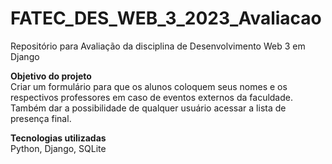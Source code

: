 # FATEC_DES_WEB_3_2023_Avaliacao
Repositório para Avaliação da disciplina de Desenvolvimento Web 3 em Django

<b>Objetivo do projeto</b><br>
Criar um formulário para que os alunos coloquem seus nomes e os respectivos professores em caso de eventos externos da faculdade.
Também dar a possibilidade de qualquer usuário acessar a lista de presença final.

<b>Tecnologias utilizadas</b><br>
 Python, Django, SQLite
